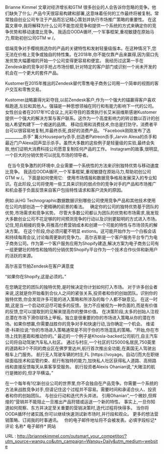 Brianne Kimmel 
 文章对经济增长和GTM 
 很多创业的人会告诉你忽略的竞争。他们缺失了什么: 
 产品今天很容易构建和部署,这意味着任何的工作最终将被复制。常常独自创业公司专注于产品而忘记精心策划并执行市场推广策略的重要性。 
 在这篇文章中,我将解释为什么公司不能忽视竞争和提供一个系统的方式来确定你的竞争优势和移动速度比竞争。 
 我适应OODA循环,一个军事框架,重视敏捷在原始马力,帮助初创公司GTM w /。 
  
 低端竞争对手樱桃挑选你的产品的关键特性和发射轻量级版本。在这种情况下,您无法在价格上竞争或独自的特性集。在2018年,你不能仅靠产品来赢得,因为窗口先发优势大幅萎缩的开始一个公司变得更容易和便宜。 
 我经历过这第一手在Zendesk新的竞争对手抢占市场份额,针对特定的客户部门或识别一个尚未开发的机会在一个更大的套件产品。 
  
 Kustomer在2015年推出的Zendesk替代零售电子商务公司用一个简单的视图的客户交互和零售交易。 
  
 Kustomer战略赢得光彩夺目,以前Zendesk客户,作为一个强大的锚赢得客户喜欢租跑道,左拉和其他人。强锚是一种思想领袖在同行和有能力影响下一代的公司。 
 女性创业者在2017年YC会议上,光彩夺目的首席执行长艾米丽维斯感谢Kustomer提供一个强大的解决方案与客户联系。这作为一个高度影响力的转诊数以百计的创始人希望构建下一个痴迷的品牌。 
 移动应用和消费技术,你总是打防守。消费者平台可以很容易地复制,并最终杀死,良好的消费产品。 
 “Facebook刚刚发布了选_________杀手” 
 篝火Houseparty杀手,创造者Patreon杀手,Jarvin Alexa的杀手和最近门户Alexa回声显示杀手。虽然大多数的这些例子是轻量级的实验,最终会失败,他们证明大消费科技公司愿意复制任何产品的工作。 
 Instagram的故事,很明显,一个巨大的分销优势可以扰乱市场的领导者。  
  
   
 在当今竞争激烈的环境中,企业需要一个系统性的方法来识别独特优势与移动速度比竞争。 
 我适应OODA循环,一个军事框架,重视敏捷在原始马力,帮助初创公司GTM w /。 
 下面是如何使用它: 
   
 使用市场情报和数据竞争格局发展深入的专业知识。在此阶段,公司将使用一些工具来识别的弱点你的竞争对手的产品和市场推广和机会基于负面反馈来自客户包括特性请求和客户流失的原因。 
  
 例如:从HG Technographic数据数据识别哪些公司使用竞争产品和其他技术使用在公司内部创造一个更精确的前景的看法。 
   
 确定你的公司的独特优势基于团队的优势,市场需求和竞争劣势。 
 尽管大多数公司都认为团队的优势和市场需求,我发现大多数创业公司不花足够的时间预测竞争的行动以及识别更聪明的方式进入市场。记住,短兵相接的竞争,将推高付费营销成本和创建一个可能的特性与市场领先的解决方案。 
 在这个阶段,你必须问瞿不明显 
 estions。这可能开始作为一个白板会话和持续每周会议,讨论每周更新的竞争力。 
 高尔吉斯是一个客户服务平台专门为电子商务公司。作为第一个客户服务应用为Shopify建造,解决方案为电子商务公司有一组更健壮的特性和独特的分销优势Shopify平台作为一个技术合作伙伴和新用户的活跃的来源。 
  
 高尔吉亚节拍Zendesk在客户满意度 
  
 “如果你在Shopify,这是必须的。” 
  
 在您确定您的团队的独特优势,是时候决定你计划如何打入市场。 
 对于许多创业者来说,这就是你开始看到合伙人之间的紧张关系,投资者和你的创始团队。识别你的独特优势,你会发现许多可能的进入策略和所涉及的每个人都不缺意见。 
 在这一时期,这是当一个启动欢迎尽可能多的反馈。张力不应被视为一种负面的,而是有价值的反馈,您可以提取到的见解来提高你的整体价值。 
 在决策阶段,太多的创始人注视总潜在市场下滑你球场上甲板。独立是很重要的你的市场进入策略从你的潜在市场。如果你想赢,你需要战胜你的竞争对手和快速行动,当你确定一个机会。 
 维诺德-科斯拉说:“你的市场进入策略通常是不同于你的市场混乱的策略。“开始,你在市场上找到差距和推动你的。” 
 最近的一个例子是Khosla-backed公司航行,自主汽车公司将自动驾驶汽车私人社区。 
 通过与村庄,一个社区的125000名居民,750英里的道路和3个不同的商业区在佛罗里达州,航行首次推出全功能,在美国无人驾驶出租车上门服务。 
 航行无人驾驶车辆的村庄,FL [https://voyage。自动/]而大在职继续面临技术和监管约束、航行有独特的能力,加快私人社区获得私人道路、高频路线和直接反馈每天从乘客享受服务。 
 航行投资者Alexis Ohanian说,“大赌注的航行是微妙的,但才华横溢。” 
  
 在一个每年有1亿新创业公司的世界里,你不会独自在产品竞争。你需要一个系统的方法来战胜竞争对手,但请记住这个过程并不容易。需要时间和承诺合伙人、投资者和你的创始团队。 
 与创业行动和迭代齐头并进。 
 引用Ohanian”,一个微妙,但辉煌的“营销并不能阻止一旦推出产品狩猎或运送一个新的特性。 
 事实上,一旦你知道如何观察、东方并决定至关重要的营销决策时,迭代过程将快得多。 
 当你将OODA循环付诸实践,你可以继续快速测试新市场时,并行段和观众。 
 更多的想法营销策略、订阅我的时事通讯。 
   
 你的电子邮件地址将不会被发表。必填字段标记* 
 评论 
 名称* 
 电子邮件* 
 网站 
  
  
  
  
  
  
   
  URL : http://briannekimmel.com/outsmart_your_competitor/?utm_source=wanqu.co&utm_campaign=Wanqu+Daily&utm_medium=website